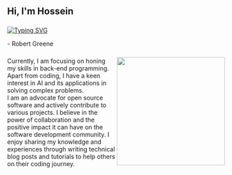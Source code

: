 <h2 align="left">Hi, I'm Hossein</h2>

###

[![Typing SVG](https://readme-typing-svg.demolab.com?font=Poppins&duration=3000&pause=1000&color=A16A00&multiline=true&repeat=false&width=590&height=50&lines=Everything+that+happens+to+you+is+a+form+of+instruction;if+you+pay+attention)](https://git.io/typing-svg) 
<p align="left">- Robert Greene</p>

###

<img align="right" float="right" height="250" src="https://user-images.githubusercontent.com/74038190/238353480-219bcc70-f5dc-466b-9a60-29653d8e8433.gif"  />
<p align="left">Currently, I am focusing on honing my skills in back-end programming.<br>Apart from coding, I have a keen interest in AI and its applications in solving complex problems.<br>I am an advocate for open source software and actively contribute to various projects. I believe in the power of collaboration and the positive impact it can have on the software development community. I enjoy sharing my knowledge and experiences through writing technical blog posts and tutorials to help others on their coding journey.</p>

